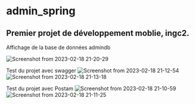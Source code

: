 # admin_spring
## Premier projet de développement moblie, ingc2.


Affichage de la base de données admindb

![Screenshot from 2023-02-18 21-20-29](https://user-images.githubusercontent.com/116844725/219941155-c17c5e60-c0b4-4cf0-a418-f915175d70a3.png)


Test du projet avec swagger
![Screenshot from 2023-02-18 21-12-54](https://user-images.githubusercontent.com/116844725/219941383-bfd3fe19-4e04-4eef-a4b0-23744776828d.png)
![Screenshot from 2023-02-18 21-13-18](https://user-images.githubusercontent.com/116844725/219941389-c7e0f119-c552-4365-8e1b-0c375d9cf12f.png)

Test du projet avec Postam
![Screenshot from 2023-02-18 21-10-59](https://user-images.githubusercontent.com/116844725/219941861-3121ca3d-2187-4744-931c-45d3016c9830.png)
![Screenshot from 2023-02-18 21-11-25](https://user-images.githubusercontent.com/116844725/219941884-afee05f3-6396-4b0a-a808-2a6efc5cc5f9.png)
